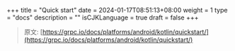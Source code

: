 +++
title = "Quick start"
date = 2024-01-17T08:51:13+08:00
weight = 1
type = "docs"
description = ""
isCJKLanguage = true
draft = false
+++

> 原文: [https://grpc.io/docs/platforms/android/kotlin/quickstart/](https://grpc.io/docs/platforms/android/kotlin/quickstart/)
